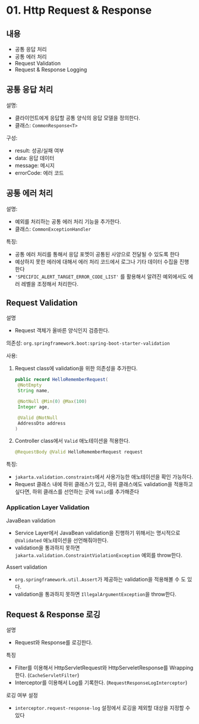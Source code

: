 # 01. Http Request & Response
## 내용
- 공통 응답 처리
- 공통 에러 처리
- Request Validation
- Request & Response Logging

## 공통 응답 처리
설명:
- 클라이언트에게 응답할 공통 양식의 응답 모델을 정의한다.
- 클래스: `CommonResponse<T>`

구성:
- result: 성공/실패 여부
- data: 응답 데이터
- message: 메시지
- errorCode: 에러 코드

## 공통 에러 처리
설명:
- 예외를 처리하는 공통 에러 처리 기능을 추가한다. 
- 클래스: `CommonExceptionHandler`

특징:
- 공통 에러 처리를 통해서 응답 포멧이 공통된 사양으로 전달될 수 있도록 한다
- 예상하지 못한 에러에 대해서 에러 처리 코드에서 로그나 기타 데이터 수집을 진행한다
- `'SPECIFIC_ALERT_TARGET_ERROR_CODE_LIST'` 를 활용해서 알려진 예외에서도 에러 레벨을 조정해서 처리한다.

## Request Validation
설명
- Request 객체가 올바른 양식인지 검증한다.

의존성: `org.springframework.boot:spring-boot-starter-validation`

사용: 
1. Request class에 validation을 위한 의존성을 추가한다.
   ```java
   public record HelloRememberRequest(
    @NotEmpty
    String name,

    @NotNull @Min(0) @Max(100)
    Integer age,

    @Valid @NotNull
    AddressDto address
   )
   ```
2. Controller class에서 `Valid` 애노테이션을 적용한다.
   ```java
   @RequestBody @Valid HelloRememberRequest request
   ```

특징:
- `jakarta.validation.constraints`에서 사용가능한 애노테이션을 확인 가능하다.
- Request 클래스 내에 하위 클래스가 있고, 하위 클래스에도 validation을 적용하고 싶다면, 하위 클래스를 선언하는 곳에 `Valid`를 추가해준다

### Application Layer Validation
JavaBean validation
- Service Layer에서 JavaBean validation을 진행하기 위해서는 명시적으로 `@Validated` 애노테이션을 선언해줘야한다.
- validation을 통과하지 못하면 `jakarta.validation.ConstraintViolationException` 예외를 throw한다.  

Assert validation
- `org.springframework.util.Assert`가 제공하는 validation을 적용해볼 수 도 있다.
- validation을 통과하지 못하면 `IllegalArgumentException`을 throw한다. 

## Request & Response 로깅
설명
- Request와 Response를 로깅한다.

특징
- Filter를 이용해서 HttpServletRequest와 HttpServeletResponse를 Wrapping 한다. (`CacheServletFilter`)
- Interceptor를 이용해서 Log를 기록한다. (`RequestResponseLogInterceptor`)

로깅 여부 설정
- `interceptor.request-response-log` 설정에서 로깅을 제외할 대상을 지정할 수 있다
